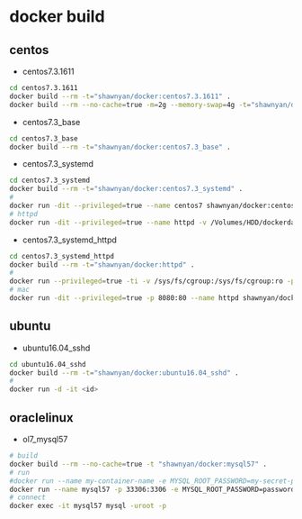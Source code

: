 # docker build

## centos

- centos7.3.1611
```bash
cd centos7.3.1611
docker build --rm -t="shawnyan/docker:centos7.3.1611" .
docker build --rm --no-cache=true -m=2g --memory-swap=4g -t="shawnyan/docker:centos7.3.1611_2m" .
```

- centos7.3_base
```bash
cd centos7.3_base
docker build --rm -t="shawnyan/docker:centos7.3_base" .
```

- centos7.3_systemd
```bash
cd centos7.3_systemd
docker build --rm -t="shawnyan/docker:centos7.3_systemd" .
#
docker run -dit --privileged=true --name centos7 shawnyan/docker:centos7.3_systemd
# httpd
docker run -dit --privileged=true --name httpd -v /Volumes/HDD/dockerdata:/data:rw -p 8080:80 shawnyan/docker:centos7_v2
``` 

- centos7.3_systemd_httpd
```bash
cd centos7.3_systemd_httpd
docker build --rm -t="shawnyan/docker:httpd" .
#
docker run --privileged=true -ti -v /sys/fs/cgroup:/sys/fs/cgroup:ro -p 80:80 shawnyan/docker:httpd
# mac
docker run -dit --privileged=true -p 8080:80 --name httpd shawnyan/docker:httpd
``` 

## ubuntu

- ubuntu16.04_sshd
```bash
cd ubuntu16.04_sshd
docker build --rm -t="shawnyan/docker:ubuntu16.04_sshd" .
#
docker run -d -it <id>
```

## oraclelinux

- ol7_mysql57
```bash
# build
docker build --rm --no-cache=true -t "shawnyan/docker:mysql57" .
# run
#docker run --name my-container-name -e MYSQL_ROOT_PASSWORD=my-secret-pw -d mysql/mysql-server:tag
docker run --name mysql57 -p 33306:3306 -e MYSQL_ROOT_PASSWORD=password -d shawnyan/docker:mysql57
# connect
docker exec -it mysql57 mysql -uroot -p
```